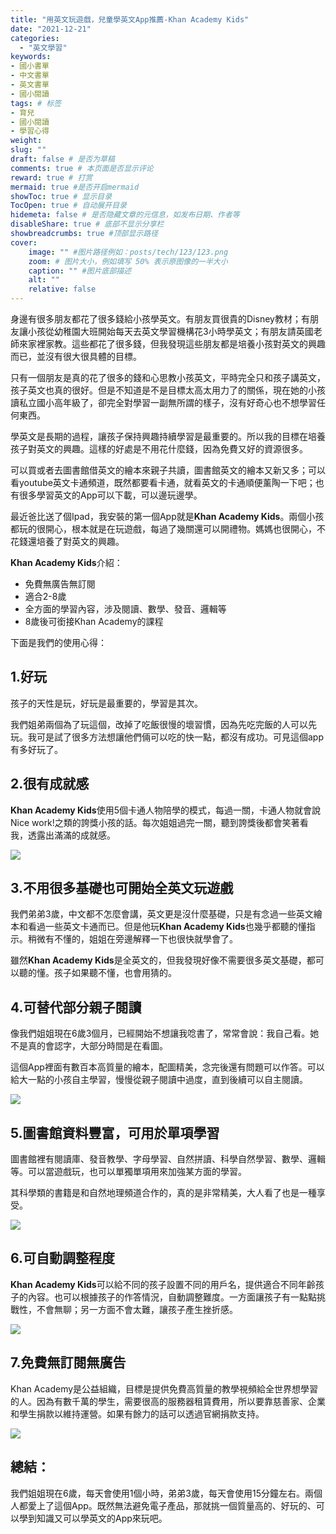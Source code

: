 ```yaml
---
title: "用英文玩遊戲，兒童學英文App推薦-Khan Academy Kids"
date: "2021-12-21"
categories: 
  - "英文學習"
keywords: 
- 國小書單
- 中文書單
- 英文書單
- 國小閱讀
tags: # 标签
- 育兒
- 國小閱讀
- 學習心得
weight:
slug: ""
draft: false # 是否为草稿
comments: true # 本页面是否显示评论
reward: true # 打赏
mermaid: true #是否开启mermaid
showToc: true # 显示目录
TocOpen: true # 自动展开目录
hidemeta: false # 是否隐藏文章的元信息，如发布日期、作者等
disableShare: true # 底部不显示分享栏
showbreadcrumbs: true #顶部显示路径
cover:
    image: "" #图片路径例如：posts/tech/123/123.png
    zoom: # 图片大小，例如填写 50% 表示原图像的一半大小
    caption: "" #图片底部描述
    alt: ""
    relative: false
---
```


身邊有很多朋友都花了很多錢給小孩學英文。有朋友買很貴的Disney教材；有朋友讓小孩從幼稚園大班開始每天去英文學習機構花3小時學英文；有朋友請英國老師來家裡家教。這些都花了很多錢，但我發現這些朋友都是培養小孩對英文的興趣而已，並沒有很大很具體的目標。

只有一個朋友是真的花了很多的錢和心思教小孩英文，平時完全只和孩子講英文，孩子英文也真的很好。但是不知道是不是目標太高太用力了的關係，現在她的小孩讀私立國小高年級了，卻完全對學習一副無所謂的樣子，沒有好奇心也不想學習任何東西。

學英文是長期的過程，讓孩子保持興趣持續學習是最重要的。所以我的目標在培養孩子對英文的興趣。這樣的好處是不用花什麼錢，因為免費又好的資源很多。

可以買或者去圖書館借英文的繪本來親子共讀，圖書館英文的繪本又新又多；可以看youtube英文卡通頻道，既然都要看卡通，就看英文的卡通順便薰陶一下吧；也有很多學習英文的App可以下載，可以邊玩邊學。

最近爸比送了個Ipad，我安裝的第一個App就是**Khan Academy Kids**。兩個小孩都玩的很開心，根本就是在玩遊戲，每過了幾關還可以開禮物。媽媽也很開心，不花錢還培養了對英文的興趣。

**Khan Academy Kids**介紹：

- 免費無廣告無訂閱
- 適合2-8歲
- 全方面的學習內容，涉及閱讀、數學、發音、邏輯等
- 8歲後可銜接Khan Academy的課程

下面是我們的使用心得：

## 1.好玩

孩子的天性是玩，好玩是最重要的，學習是其次。

我們姐弟兩個為了玩這個，改掉了吃飯很慢的壞習慣，因為先吃完飯的人可以先玩。我可是試了很多方法想讓他們倆可以吃的快一點，都沒有成功。可見這個app有多好玩了。

## 2.很有成就感

**Khan Academy Kids**使用5個卡通人物陪學的模式，每過一關，卡通人物就會說Nice work!之類的誇獎小孩的話。每次姐姐過完一關，聽到誇獎後都會笑著看我，透露出滿滿的成就感。

![](images/E0645556-BF9D-4CAA-9AF6-02BCE561AD9C-1024x715.png)

## 3.不用很多基礎也可開始全英文玩遊戲

我們弟弟3歲，中文都不怎麼會講，英文更是沒什麼基礎，只是有念過一些英文繪本和看過一些英文卡通而已。但是他玩**Khan Academy Kids**也幾乎都聽的懂指示。稍微有不懂的，姐姐在旁邊解釋一下也很快就學會了。

雖然**Khan Academy Kids**是全英文的，但我發現好像不需要很多英文基礎，都可以聽的懂。孩子如果聽不懂，也會用猜的。

## 4.可替代部分親子閱讀

像我們姐姐現在6歲3個月，已經開始不想讓我唸書了，常常會說：我自己看。她不是真的會認字，大部分時間是在看圖。

這個App裡面有數百本高質量的繪本，配圖精美，念完後還有問題可以作答。可以給大一點的小孩自主學習，慢慢從親子閱讀中過度，直到後續可以自主閱讀。

![](images/BF132149-2E5E-416F-A1CD-0CEDAB9445CF-1024x715.png)

## 5.圖書館資料豐富，可用於單項學習

圖書館裡有閱讀庫、發音教學、字母學習、自然拼讀、科學自然學習、數學、邏輯等。可以當遊戲玩，也可以單獨單項用來加強某方面的學習。

其科學類的書籍是和自然地理頻道合作的，真的是非常精美，大人看了也是一種享受。

![](images/471A9432-E5F6-45CD-B203-85A90163C307-1024x715.png)

## 6.可自動調整程度

**Khan Academy Kids**可以給不同的孩子設置不同的用戶名，提供適合不同年齡孩子的內容。也可以根據孩子的作答情況，自動調整難度。一方面讓孩子有一點點挑戰性，不會無聊；另一方面不會太難，讓孩子產生挫折感。

![](images/FDD8799B-2C81-4135-BC1A-E816647E0233-1024x715.png)

## 7.免費無訂閱無廣告

Khan Academy是公益組織，目標是提供免費高質量的教學視頻給全世界想學習的人。因為有數千萬的學生，需要很高的服務器租賃費用，所以要靠慈善家、企業和學生捐款以維持運營。如果有餘力的話可以透過官網捐款支持。

![](images/Screen-Shot-2021-12-21-at-6.19.10-PM-1024x496.png)

## 總結：

我們姐姐現在6歲，每天會使用1個小時，弟弟3歲，每天會使用15分鐘左右。兩個人都愛上了這個App。既然無法避免電子產品，那就挑一個質量高的、好玩的、可以學到知識又可以學英文的App來玩吧。
